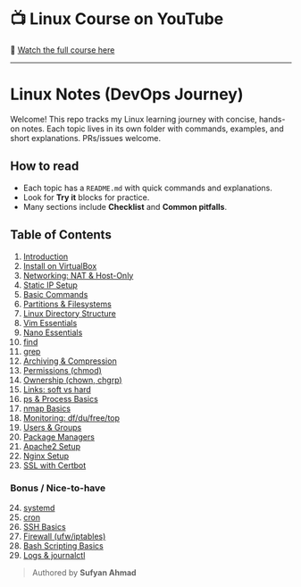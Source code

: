 # 📺 Linux Course on YouTube  
🎥 [Watch the full course here](https://youtu.be/tdxQ0O1qu9U?list=PLJB9b1bbB85HR7xXgpuWTibPWTprBEVi0)

---

# Linux Notes (DevOps Journey)

Welcome! This repo tracks my Linux learning journey with concise, hands-on notes. Each topic lives in its own folder with commands, examples, and short explanations. PRs/issues welcome.

## How to read
- Each topic has a `README.md` with quick commands and explanations.
- Look for **Try it** blocks for practice.
- Many sections include **Checklist** and **Common pitfalls**.

## Table of Contents
1. [Introduction](01-introduction/README.md)
2. [Install on VirtualBox](02-virtualbox-install/README.md)
3. [Networking: NAT & Host-Only](03-networking-nat/README.md)
4. [Static IP Setup](04-static-ip/README.md)
5. [Basic Commands](05-basic-commands/README.md)
6. [Partitions & Filesystems](06-partitions-filesystems/README.md)
7. [Linux Directory Structure](07-dir-structure/README.md)
8. [Vim Essentials](08-vim/README.md)
9. [Nano Essentials](09-nano/README.md)
10. [find](10-find/README.md)
11. [grep](11-grep/README.md)
12. [Archiving & Compression](12-archive-compress/README.md)
13. [Permissions (chmod)](13-permissions-chmod/README.md)
14. [Ownership (chown, chgrp)](14-ownership/README.md)
15. [Links: soft vs hard](15-links/README.md)
16. [ps & Process Basics](16-ps/README.md)
17. [nmap Basics](17-nmap/README.md)
18. [Monitoring: df/du/free/top](18-monitoring/README.md)
19. [Users & Groups](19-users-groups/README.md)
20. [Package Managers](20-package-managers/README.md)
21. [Apache2 Setup](21-apache2/README.md)
22. [Nginx Setup](22-nginx/README.md)
23. [SSL with Certbot](23-ssl-certbot/README.md)

### Bonus / Nice-to-have
24. [systemd](24-systemd/README.md)
25. [cron](25-cron/README.md)
26. [SSH Basics](26-ssh/README.md)
27. [Firewall (ufw/iptables)](27-firewall/README.md)
28. [Bash Scripting Basics](28-bash-scripting/README.md)
29. [Logs & journalctl](29-logs/README.md)

> Authored by **Sufyan Ahmad**
